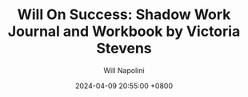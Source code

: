 ---
title: "Will On Success: Shadow Work Journal and Workbook by Victoria Stevens"
author: Will Napolini
date: 2024-04-09 20:55:00 +0800
categories: [Mindset, Book-summaries]
tags:
  [
    shadow-work,
    victoria-stevens,
    journaling,
    personal-growth,
    self-discovery,
    unconscious-mind,
    psychological-self,
    inner-healing,
    emotional-intelligence,
    self-awareness,
    emotional-release,
    shadow-self,
    mindfulness,
    self-improvement,
    introspection
  ]
image: https://pbs.twimg.com/media/GO16Ee-XcAAXdHH?format=jpg&name=large
alt: "Will On Success: Shadow Work Journal and Workbook by Victoria Stevens"
fallback:
  -
  # Replace with the URL of your backup image
  -
  # Replace with the URL of your backup image
---